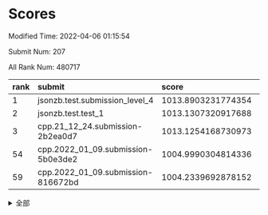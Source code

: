 # Scores

Modified Time: 2022-04-06 01:15:54

Submit Num: 207

All Rank Num: 480717

| rank |               submit               |       score        |       sigma        | pk_num |
| :--- | :--------------------------------- | :----------------- | :----------------- | :----- |
| 1    | jsonzb.test.submission_level_4     | 1013.8903231774354 | 0.826692209590937  | 9284   |
| 2    | jsonzb.test.test_1                 | 1013.1307320917688 | 0.8038078377460062 | 9288   |
| 3    | cpp.21_12_24.submission-2b2ea0d7   | 1013.1254168730973 | 0.8061619901774709 | 9286   |
| 54   | cpp.2022_01_09.submission-5b0e3de2 | 1004.9990304814336 | 0.7125150537155864 | 9286   |
| 59   | cpp.2022_01_09.submission-816672bd | 1004.2339692878152 | 0.721971851280554  | 9287   |


<details>
<summary>全部</summary>

| rank |                 submit                 |       score        |       sigma        | pk_num |
| :--- | :------------------------------------- | :----------------- | :----------------- | :----- |
| 1    | jsonzb.test.submission_level_4         | 1013.8903231774354 | 0.826692209590937  | 9284   |
| 2    | jsonzb.test.test_1                     | 1013.1307320917688 | 0.8038078377460062 | 9288   |
| 3    | cpp.21_12_24.submission-2b2ea0d7       | 1013.1254168730973 | 0.8061619901774709 | 9286   |
| 4    | gobigger.level_3.submission_level_3_2  | 1011.9611520593278 | 0.7658102180700352 | 9285   |
| 5    | gobigger.level_3.submission_level_3_36 | 1011.7251836780662 | 0.7848244223788051 | 9292   |
| 6    | gobigger.level_3.submission_level_3_41 | 1011.5529820209405 | 0.7716194894170741 | 9288   |
| 7    | gobigger.level_3.submission_level_3_13 | 1011.5468053547227 | 0.7907607675356456 | 9294   |
| 8    | gobigger.level_3.submission_level_3_19 | 1011.3598808553938 | 0.7759186584297258 | 9293   |
| 9    | gobigger.level_3.submission_level_3_20 | 1011.2056458467696 | 0.7950263092012108 | 9288   |
| 10   | gobigger.level_3.submission_level_3_40 | 1011.1862778603714 | 0.7764558000743323 | 9290   |
| 11   | gobigger.level_3.submission_level_3_18 | 1011.117991899182  | 0.7975838479974735 | 9287   |
| 12   | gobigger.level_3.submission_level_3_35 | 1011.0906111779603 | 0.7681757464227085 | 9285   |
| 13   | gobigger.level_3.submission_level_3_37 | 1010.9589547862829 | 0.7769145957661084 | 9293   |
| 14   | gobigger.level_3.submission_level_3_5  | 1010.9538466975848 | 0.7584682416172589 | 9288   |
| 15   | gobigger.level_3.submission_level_3_22 | 1010.81595438337   | 0.7892664944551175 | 9287   |
| 16   | gobigger.level_3.submission_level_3_14 | 1010.7509549865305 | 0.7748877389543251 | 9294   |
| 17   | gobigger.level_3.submission_level_3_21 | 1010.7089588719408 | 0.760186555867316  | 9288   |
| 18   | gobigger.level_3.submission_level_3_4  | 1010.6780245931192 | 0.7791236511768529 | 9290   |
| 19   | gobigger.level_3.submission_level_3_49 | 1010.656572155254  | 0.7701906382853254 | 9284   |
| 20   | gobigger.level_3.submission_level_3_45 | 1010.5272910552825 | 0.7720928349269068 | 9290   |
| 21   | gobigger.level_3.submission_level_3_10 | 1010.5187223616065 | 0.7488050281969274 | 9284   |
| 22   | gobigger.level_3.submission_level_3_27 | 1010.4606995161535 | 0.7649997615125091 | 9288   |
| 23   | gobigger.level_3.submission_level_3_47 | 1010.2600549909284 | 0.7454608991084108 | 9294   |
| 24   | gobigger.level_3.submission_level_3_3  | 1010.0660264558412 | 0.7542543685902614 | 9288   |
| 25   | gobigger.level_3.submission_level_3_46 | 1010.0070343810111 | 0.7543779742191651 | 9289   |
| 26   | gobigger.level_3.submission_level_3_12 | 1009.9725122911473 | 0.7580259154213809 | 9293   |
| 27   | gobigger.level_3.submission_level_3_42 | 1009.8433032725798 | 0.768574142257487  | 9291   |
| 28   | gobigger.level_3.submission_level_3_48 | 1009.820353684188  | 0.768516766660398  | 9287   |
| 29   | gobigger.level_3.submission_level_3_43 | 1009.8161093713081 | 0.7593388037840612 | 9290   |
| 30   | gobigger.level_3.submission_level_3_25 | 1009.7163457305556 | 0.7731919442100058 | 9288   |
| 31   | gobigger.level_3.submission_level_3_1  | 1009.6492366025437 | 0.755053272241473  | 9290   |
| 32   | gobigger.level_3.submission_level_3_26 | 1009.6350786783204 | 0.7427115921733989 | 9286   |
| 33   | gobigger.level_3.submission_level_3_30 | 1009.6333963462554 | 0.7563112496278885 | 9286   |
| 34   | gobigger.level_3.submission_level_3_17 | 1009.5737360608923 | 0.7432441578381149 | 9294   |
| 35   | gobigger.level_3.submission_level_3_16 | 1009.556955051774  | 0.7513345993380315 | 9288   |
| 36   | gobigger.level_3.submission_level_3_7  | 1009.5450102411786 | 0.7462852172651486 | 9288   |
| 37   | gobigger.level_3.submission_level_3_28 | 1009.5292954045673 | 0.7466700446398679 | 9290   |
| 38   | gobigger.level_3.submission_level_3_44 | 1009.5101429411944 | 0.7648164279595242 | 9288   |
| 39   | gobigger.level_3.submission_level_3_39 | 1009.4996944456766 | 0.7448162424504455 | 9294   |
| 40   | gobigger.level_3.submission_level_3_38 | 1009.3696777648051 | 0.755506680637354  | 9293   |
| 41   | gobigger.level_3.submission_level_3_8  | 1009.2292156340053 | 0.7429303074070125 | 9290   |
| 42   | gobigger.level_3.submission_level_3_6  | 1009.2184541568298 | 0.768504673069111  | 9293   |
| 43   | gobigger.level_3.submission_level_3_11 | 1009.1900094545393 | 0.7536927165263125 | 9288   |
| 44   | gobigger.level_3.submission_level_3_23 | 1009.1102625378189 | 0.7500278370048491 | 9284   |
| 45   | gobigger.level_3.submission_level_3_9  | 1009.0184661810341 | 0.7326616618433198 | 9286   |
| 46   | gobigger.level_3.submission_level_3_31 | 1008.9262888958774 | 0.7329299647204871 | 9287   |
| 47   | gobigger.level_3.submission_level_3_29 | 1008.6887874133107 | 0.7641516542739171 | 9292   |
| 48   | gobigger.level_3.submission_level_3_34 | 1008.5221669834359 | 0.7413141478716413 | 9288   |
| 49   | gobigger.level_3.submission_level_3_32 | 1008.5110352361423 | 0.764528228619559  | 9286   |
| 50   | gobigger.level_3.submission_level_3_24 | 1008.4404574930654 | 0.7494760695675988 | 9292   |
| 51   | gobigger.level_3.submission_level_3_15 | 1008.3304729493516 | 0.7277492680146797 | 9285   |
| 52   | gobigger.level_3.submission_level_3_33 | 1008.0700696666117 | 0.7255991418105268 | 9284   |
| 53   | gobigger.level_3.submission_level_3_0  | 1007.3359393672041 | 0.7391815562867404 | 9287   |
| 54   | cpp.2022_01_09.submission-5b0e3de2     | 1004.9990304814336 | 0.7125150537155864 | 9286   |
| 55   | gobigger.level_1.submission_level_1_26 | 1004.8664269091715 | 0.7154019685145548 | 9297   |
| 56   | gobigger.level_1.submission_level_1_34 | 1004.7634138029426 | 0.7250325367621404 | 9284   |
| 57   | gobigger.level_1.submission_level_1_2  | 1004.4398652443826 | 0.7077471858988839 | 9286   |
| 58   | gobigger.level_1.submission_level_1_35 | 1004.2889922751211 | 0.7217194929274647 | 9289   |
| 59   | cpp.2022_01_09.submission-816672bd     | 1004.2339692878152 | 0.721971851280554  | 9287   |
| 60   | gobigger.level_1.submission_level_1_33 | 1004.1644311654746 | 0.7117301502518768 | 9290   |
| 61   | gobigger.level_1.submission_level_1_45 | 1004.081886792461  | 0.7090666731666225 | 9290   |
| 62   | gobigger.level_1.submission_level_1_37 | 1003.9648486253485 | 0.7259030145812015 | 9294   |
| 63   | gobigger.level_1.submission_level_1_20 | 1003.9532143463078 | 0.7266891558367546 | 9295   |
| 64   | gobigger.level_1.submission_level_1_17 | 1003.864162433298  | 0.7151959852749565 | 9293   |
| 65   | gobigger.level_1.submission_level_1_42 | 1003.854609438499  | 0.7202190974021496 | 9288   |
| 66   | gobigger.level_1.submission_level_1_48 | 1003.7595362741164 | 0.71308341322434   | 9292   |
| 67   | gobigger.level_1.submission_level_1_36 | 1003.7490390943323 | 0.7112978153590146 | 9286   |
| 68   | gobigger.level_1.submission_level_1_43 | 1003.6699508855726 | 0.7179388283591592 | 9289   |
| 69   | gobigger.level_1.submission_level_1_38 | 1003.6637537579742 | 0.7172566454264309 | 9287   |
| 70   | gobigger.level_1.submission_level_1_5  | 1003.6575803215309 | 0.7161626828859737 | 9292   |
| 71   | gobigger.level_1.submission_level_1_7  | 1003.5944220867292 | 0.7179888940649725 | 9288   |
| 72   | gobigger.level_1.submission_level_1_10 | 1003.5397643615795 | 0.7054145353855396 | 9286   |
| 73   | gobigger.level_1.submission_level_1_31 | 1003.5345320072486 | 0.7268231454701346 | 9292   |
| 74   | gobigger.level_1.submission_level_1_28 | 1003.5331512790154 | 0.7047376403224831 | 9290   |
| 75   | gobigger.level_1.submission_level_1_14 | 1003.4895691969568 | 0.7127624605360335 | 9286   |
| 76   | gobigger.level_1.submission_level_1_39 | 1003.4892592239892 | 0.7187240000082296 | 9286   |
| 77   | gobigger.level_1.submission_level_1_21 | 1003.4820463596592 | 0.7224824897144293 | 9291   |
| 78   | gobigger.level_1.submission_level_1_11 | 1003.4222600879705 | 0.7116012381794605 | 9289   |
| 79   | gobigger.level_1.submission_level_1_0  | 1003.4079272664579 | 0.7196174723621107 | 9294   |
| 80   | gobigger.level_1.submission_level_1_19 | 1003.3758145072032 | 0.7155085250069789 | 9290   |
| 81   | gobigger.level_1.submission_level_1_13 | 1003.3744416737574 | 0.7208952381483419 | 9292   |
| 82   | gobigger.level_1.submission_level_1_32 | 1003.371512054393  | 0.7207232159535679 | 9290   |
| 83   | gobigger.level_1.submission_level_1_1  | 1003.3623407693667 | 0.7206321203483486 | 9287   |
| 84   | gobigger.level_1.submission_level_1_3  | 1003.3537291849581 | 0.7217413747008073 | 9290   |
| 85   | gobigger.level_1.submission_level_1_29 | 1003.3365759395306 | 0.7181425238549858 | 9287   |
| 86   | gobigger.level_1.submission_level_1_15 | 1003.2400564832616 | 0.7149829031231574 | 9292   |
| 87   | gobigger.level_1.submission_level_1_16 | 1003.1340369053685 | 0.7112703084852203 | 9290   |
| 88   | gobigger.level_1.submission_level_1_46 | 1003.097766910093  | 0.7137964586719661 | 9294   |
| 89   | gobigger.level_1.submission_level_1_27 | 1003.0916492427014 | 0.7054591320745265 | 9289   |
| 90   | gobigger.level_1.submission_level_1_47 | 1003.059796800793  | 0.713617798390631  | 9284   |
| 91   | gobigger.level_1.submission_level_1_23 | 1002.9707750454705 | 0.7116469350491473 | 9289   |
| 92   | gobigger.level_1.submission_level_1_49 | 1002.9650108493688 | 0.718880565552646  | 9285   |
| 93   | gobigger.level_1.submission_level_1_24 | 1002.820484009472  | 0.714871730710911  | 9287   |
| 94   | gobigger.level_1.submission_level_1_12 | 1002.7896133557352 | 0.7046705807179331 | 9287   |
| 95   | gobigger.level_1.submission_level_1_40 | 1002.7624631196002 | 0.7210156872781772 | 9290   |
| 96   | gobigger.level_1.submission_level_1_41 | 1002.6632803967308 | 0.714220745075929  | 9289   |
| 97   | gobigger.level_1.submission_level_1_6  | 1002.4978034167683 | 0.7148804588313767 | 9290   |
| 98   | gobigger.level_1.submission_level_1_30 | 1002.371831630344  | 0.7044110790851944 | 9284   |
| 99   | gobigger.level_1.submission_level_1_8  | 1002.3707174995021 | 0.7181055213730299 | 9297   |
| 100  | gobigger.level_1.submission_level_1_44 | 1002.1941345998769 | 0.7072041786957985 | 9293   |
| 101  | gobigger.level_1.submission_level_1_25 | 1002.0608874177605 | 0.7032727991525012 | 9287   |
| 102  | gobigger.level_1.submission_level_1_9  | 1001.9887357157662 | 0.7181111376032372 | 9290   |
| 103  | gobigger.level_1.submission_level_1_18 | 1001.9509713467281 | 0.7123622210403555 | 9290   |
| 104  | gobigger.level_1.submission_level_1_4  | 1001.7838635945506 | 0.7232460894687145 | 9285   |
| 105  | gobigger.level_1.submission_level_1_22 | 1001.4838512038077 | 0.7120572607826274 | 9289   |
| 106  | gobigger.random.submission_random_3    | 997.1286239797616  | 0.7059045793752456 | 9282   |
| 107  | gobigger.random.submission_random_37   | 997.0012996017906  | 0.698534146126609  | 9291   |
| 108  | gobigger.random.submission_random_20   | 996.91087556189    | 0.7045942640488628 | 9293   |
| 109  | gobigger.random.submission_random_48   | 996.8930254517005  | 0.7178626755476586 | 9291   |
| 110  | gobigger.random.submission_random_13   | 996.8819400462434  | 0.7215015059027602 | 9285   |
| 111  | gobigger.random.submission_random_40   | 996.5638979324875  | 0.7114411863507919 | 9289   |
| 112  | gobigger.random.submission_random_10   | 996.5198496063294  | 0.6990185955226426 | 9287   |
| 113  | gobigger.random.submission_random_6    | 996.4700438486971  | 0.7119865627993215 | 9288   |
| 114  | gobigger.random.submission_random_16   | 996.4551267157958  | 0.7141879439184753 | 9294   |
| 115  | gobigger.random.submission_random_22   | 996.4044663250683  | 0.7089726153406106 | 9294   |
| 116  | gobigger.random.submission_random_27   | 996.3506431300382  | 0.7211610241648334 | 9285   |
| 117  | gobigger.random.submission_random_14   | 996.3338567209688  | 0.7075806901911448 | 9289   |
| 118  | gobigger.random.submission_random_28   | 996.3324229949039  | 0.707324231719227  | 9291   |
| 119  | gobigger.random.submission_random_8    | 996.3031663421061  | 0.7093759515200744 | 9292   |
| 120  | gobigger.random.submission_random_38   | 996.2640774687795  | 0.7048567114166535 | 9285   |
| 121  | gobigger.random.submission_random_39   | 996.2572988545681  | 0.7193831502321199 | 9287   |
| 122  | gobigger.random.submission_random_25   | 996.2409358108661  | 0.7083604654427951 | 9289   |
| 123  | gobigger.random.submission_random_41   | 996.2192873576329  | 0.7170321973949751 | 9291   |
| 124  | gobigger.random.submission_random_36   | 996.1639210421741  | 0.7281519668910488 | 9287   |
| 125  | gobigger.random.submission_random_1    | 996.102650174504   | 0.7229688452774977 | 9289   |
| 126  | gobigger.random.submission_random_42   | 996.0736469301379  | 0.7045583358096531 | 9294   |
| 127  | gobigger.random.submission_random_45   | 996.053877442362   | 0.7042523151845528 | 9296   |
| 128  | gobigger.random.submission_random_11   | 996.0252827811181  | 0.7121347412380283 | 9288   |
| 129  | gobigger.random.submission_random_31   | 996.0172749114735  | 0.7208966306142905 | 9292   |
| 130  | gobigger.random.submission_random_30   | 995.9875483844339  | 0.717233547965841  | 9292   |
| 131  | gobigger.random.submission_random_9    | 995.9857577262848  | 0.7028940977553665 | 9290   |
| 132  | gobigger.random.submission_random_33   | 995.9497540319444  | 0.714288854589838  | 9288   |
| 133  | gobigger.random.submission_random_17   | 995.9493248490676  | 0.7066775175200134 | 9286   |
| 134  | gobigger.random.submission_random_5    | 995.9152741542405  | 0.7059710168950466 | 9292   |
| 135  | gobigger.random.submission_random_34   | 995.8978934095717  | 0.7056450047345045 | 9293   |
| 136  | gobigger.random.submission_random_21   | 995.8924753364322  | 0.7063331570726611 | 9287   |
| 137  | gobigger.random.submission_random_12   | 995.878376907848   | 0.7138038152815844 | 9291   |
| 138  | gobigger.random.submission_random_35   | 995.8590962864677  | 0.7086327285435401 | 9291   |
| 139  | gobigger.random.submission_random_44   | 995.8332659418203  | 0.7082596009271306 | 9286   |
| 140  | gobigger.random.submission_random_2    | 995.7992529571669  | 0.7034014370123501 | 9290   |
| 141  | gobigger.random.submission_random_26   | 995.7823196652021  | 0.7070666963671424 | 9280   |
| 142  | gobigger.random.submission_random_0    | 995.6466581343669  | 0.705699527214795  | 9293   |
| 143  | gobigger.random.submission_random_7    | 995.6149256022965  | 0.7188432253909316 | 9291   |
| 144  | gobigger.random.submission_random_32   | 995.6006542970407  | 0.6983050695779405 | 9296   |
| 145  | gobigger.random.submission_random_23   | 995.5651660302063  | 0.7054094092237457 | 9287   |
| 146  | gobigger.random.submission_random_49   | 995.5120557454478  | 0.7034075708039258 | 9283   |
| 147  | gobigger.random.submission_random_43   | 995.5029951685688  | 0.7175692316295774 | 9287   |
| 148  | gobigger.random.submission_random_24   | 995.33255736881    | 0.7227699205671834 | 9293   |
| 149  | gobigger.random.submission_random_19   | 995.1669647240948  | 0.7050229830136598 | 9292   |
| 150  | gobigger.random.submission_random_4    | 995.1495977330053  | 0.7127479159515397 | 9297   |
| 151  | gobigger.random.submission_random_18   | 995.0651150443642  | 0.693687048445563  | 9295   |
| 152  | gobigger.random.submission_random_46   | 995.0344664296443  | 0.7295334770595875 | 9286   |
| 153  | gobigger.level_2.submission_level_2_16 | 994.5370113654299  | 0.7276598983389275 | 9294   |
| 154  | gobigger.level_2.submission_level_2_6  | 994.3872930268185  | 0.7409289036834494 | 9287   |
| 155  | gobigger.random.submission_random_29   | 994.3870197421641  | 0.7223736445209759 | 9284   |
| 156  | gobigger.random.submission_random_47   | 994.1994163246038  | 0.722574691237195  | 9288   |
| 157  | gobigger.level_2.submission_level_2_11 | 994.1019616666359  | 0.7294971859674567 | 9289   |
| 158  | gobigger.random.submission_random_15   | 994.0734342722221  | 0.7357201103606218 | 9287   |
| 159  | gobigger.level_2.submission_level_2_39 | 993.8743347359978  | 0.7250653148205584 | 9287   |
| 160  | gobigger.level_2.submission_level_2_38 | 993.8466697182699  | 0.729608991322404  | 9290   |
| 161  | gobigger.level_2.submission_level_2_33 | 993.6991417193251  | 0.7468427372843559 | 9289   |
| 162  | gobigger.level_2.submission_level_2_18 | 993.5091462434889  | 0.7206807138297623 | 9289   |
| 163  | gobigger.level_2.submission_level_2_32 | 993.3927494614181  | 0.7450447540651187 | 9291   |
| 164  | gobigger.level_2.submission_level_2_5  | 993.3676105769224  | 0.73009705204376   | 9291   |
| 165  | gobigger.level_2.submission_level_2_37 | 993.1015412713306  | 0.7582196930331051 | 9285   |
| 166  | gobigger.level_2.submission_level_2_12 | 993.0988106505766  | 0.7340996900172414 | 9288   |
| 167  | gobigger.level_2.submission_level_2_30 | 993.0508609381599  | 0.7323131142454969 | 9294   |
| 168  | gobigger.level_2.submission_level_2_40 | 992.9364326449339  | 0.7354623557326715 | 9289   |
| 169  | gobigger.level_2.submission_level_2_43 | 992.8978281813468  | 0.728572621708829  | 9284   |
| 170  | gobigger.level_2.submission_level_2_10 | 992.775880578555   | 0.7360586767337963 | 9289   |
| 171  | gobigger.level_2.submission_level_2_22 | 992.7702289918706  | 0.7295742775818113 | 9290   |
| 172  | gobigger.level_2.submission_level_2_25 | 992.7264694599359  | 0.7560006951108739 | 9291   |
| 173  | gobigger.level_2.submission_level_2_7  | 992.6625360811519  | 0.7411066011763009 | 9289   |
| 174  | gobigger.level_2.submission_level_2_23 | 992.6071168401221  | 0.7446169856801886 | 9285   |
| 175  | gobigger.level_2.submission_level_2_17 | 992.5906328953896  | 0.7385734932293095 | 9289   |
| 176  | gobigger.level_2.submission_level_2_49 | 992.5451632812665  | 0.7276407928869182 | 9288   |
| 177  | gobigger.level_2.submission_level_2_34 | 992.4581277779185  | 0.7377321527887108 | 9288   |
| 178  | gobigger.level_2.submission_level_2_15 | 992.4418965461547  | 0.7584757962900159 | 9293   |
| 179  | gobigger.level_2.submission_level_2_42 | 992.4264425693981  | 0.7484769131286788 | 9285   |
| 180  | gobigger.level_2.submission_level_2_19 | 992.4027936244183  | 0.740876069820056  | 9291   |
| 181  | gobigger.level_2.submission_level_2_46 | 992.3461218023177  | 0.7342601125051381 | 9293   |
| 182  | gobigger.level_2.submission_level_2_29 | 992.2581487170411  | 0.7228322794731239 | 9288   |
| 183  | gobigger.level_2.submission_level_2_41 | 992.0833892729146  | 0.7502317094010833 | 9290   |
| 184  | gobigger.level_2.submission_level_2_24 | 991.9397163351664  | 0.7388553676253774 | 9287   |
| 185  | gobigger.level_2.submission_level_2_47 | 991.8849430381543  | 0.7570980617187911 | 9293   |
| 186  | gobigger.level_2.submission_level_2_28 | 991.7941570060501  | 0.7238060961177881 | 9288   |
| 187  | gobigger.level_2.submission_level_2_14 | 991.7811598813729  | 0.7581855793692416 | 9291   |
| 188  | gobigger.level_2.submission_level_2_45 | 991.7763583579855  | 0.7787597324667898 | 9284   |
| 189  | gobigger.level_2.submission_level_2_48 | 991.7615306345814  | 0.7548236210361329 | 9293   |
| 190  | gobigger.level_2.submission_level_2_35 | 991.7425306626396  | 0.7537195394436536 | 9289   |
| 191  | gobigger.level_2.submission_level_2_1  | 991.7220566588351  | 0.7584012481999413 | 9285   |
| 192  | gobigger.level_2.submission_level_2_36 | 991.6954638625357  | 0.7762995031359478 | 9293   |
| 193  | gobigger.level_2.submission_level_2_31 | 991.5194846466392  | 0.7493574336714435 | 9293   |
| 194  | gobigger.level_2.submission_level_2_27 | 991.4595794220835  | 0.7419524626101406 | 9287   |
| 195  | gobigger.level_2.submission_level_2_2  | 991.2126098786094  | 0.7585878081876655 | 9292   |
| 196  | gobigger.level_2.submission_level_2_3  | 991.1978980225576  | 0.7639775914913358 | 9291   |
| 197  | gobigger.level_2.submission_level_2_4  | 991.1953997390481  | 0.7512820803940188 | 9292   |
| 198  | gobigger.level_2.submission_level_2_0  | 991.1383818299637  | 0.7446151193717482 | 9289   |
| 199  | gobigger.level_2.submission_level_2_13 | 991.0969526497022  | 0.7604148072511575 | 9287   |
| 200  | gobigger.level_2.submission_level_2_44 | 991.0735819273958  | 0.7624570397288746 | 9287   |
| 201  | gobigger.level_2.submission_level_2_9  | 991.0585262144235  | 0.7471294315285165 | 9295   |
| 202  | gobigger.level_2.submission_level_2_21 | 991.0180492341854  | 0.7594047697477154 | 9288   |
| 203  | gobigger.level_2.submission_level_2_20 | 990.8193078471174  | 0.7619895234831975 | 9291   |
| 204  | gobigger.level_2.submission_level_2_8  | 990.7518471757471  | 0.7534363322701033 | 9292   |
| 205  | gobigger.level_2.submission_level_2_26 | 990.5678589014992  | 0.7653186635056943 | 9291   |
| 206  | gobigger.none.submission_none_0        | 978.4357310576081  | 1.3191068908471606 | 9289   |
| 207  | gobigger.none.submission_none_1        | 976.1766998925713  | 1.4751486584999536 | 9285   |

</details>